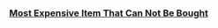 ### [Most Expensive Item That Can Not Be Bought](https://leetcode.com/problems/most-expensive-item-that-can-not-be-bought)

